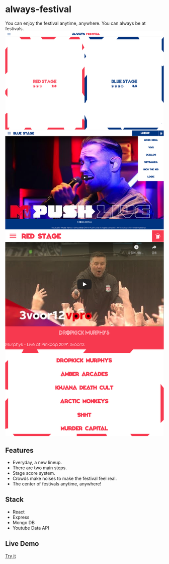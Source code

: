 # always-festival

You can enjoy the festival anytime, anywhere. You can always be at festivals.
![main](./image/1.png)
![stageA](./image/4.png)
![stageB](./image/2.png)

## Features

- Everyday, a new lineup.
- There are two main steps.
- Stage score system.
- Crowds make noises to make the festival feel real.
- The center of festivals anytime, anywhere!

## Stack

- React
- Express
- Mongo DB
- Youtube Data API

## Live Demo

[Try it](https://always-festival.web.app/)
